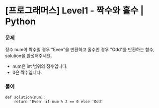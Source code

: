 # [프로그래머스] Level1 - 짝수와 홀수 | Python

### 문제
정수 num이 짝수일 경우 "Even"을 반환하고 홀수인 경우 "Odd"를 반환하는 함수, solution을 완성해주세요.
+ num은 int 범위의 정수입니다.
+ 0은 짝수입니다.


### 풀이
```
def solution(num):
    return 'Even' if num % 2 == 0 else 'Odd'
```
